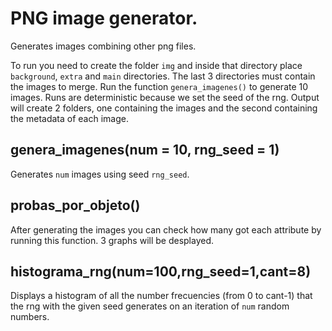 # PNG image generator. 

Generates images combining other png files. 

To run you need to create the folder `img` and inside that directory place  `background`, `extra` and `main` directories. The last 3 directories must contain the images to merge. Run the function `genera_imagenes()` to generate 10 images. Runs are deterministic because we set the seed of the rng. Output will create 2 folders, one containing the images and the second containing the metadata of each image. 

## genera_imagenes(num = 10, rng_seed = 1)

Generates `num` images using seed `rng_seed`. 


## probas_por_objeto()

After generating the images you can check how many got each attribute by running this function. 3 graphs will be desplayed. 

## histograma_rng(num=100,rng_seed=1,cant=8)

Displays a histogram of all the number frecuencies (from 0 to cant-1) that the rng with the given seed generates on an iteration of `num` random numbers. 